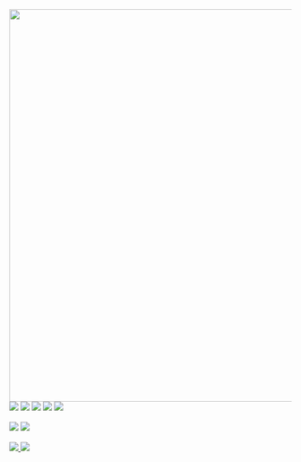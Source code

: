 
<img width="700" src="https://user-images.githubusercontent.com/97412434/189544466-90c1aeea-7970-42a8-9feb-f168f9113558.svg" />


<br>
<div>
 <img src="https://img.shields.io/badge/JavaScript-505082?style=for-the-badge&logo=javascript&logoColor=white"/>
 <img src="https://img.shields.io/badge/TypeScript-505082?style=for-the-badge&logo=typescript&logoColor=white"/>
 <img src="https://img.shields.io/badge/Sass-505082?style=for-the-badge&logo=sass&logoColor=white"/>
 <img src="https://img.shields.io/badge/React-505082?style=for-the-badge&logo=react&logoColor=white"/>
 <img src="https://img.shields.io/badge/styled--components-505082?style=for-the-badge&logo=styled-components&logoColor=white"/>
</div>
   
<br>
<div>
<a href="https://www.linkedin.com/in/itsrafa/"><img src="https://img.shields.io/badge/-Linkedin-505082?style=for-the-badge&logo=Linkedin&logoColor=white&link=https://www.linkedin.com/in/itsrafa/"/></a>
<a href="https://www.instagram.com/itsrafa"><img src="https://img.shields.io/badge/-Instagram-505082?style=for-the-badge&logo=Instagram&logoColor=white&link=https://www.instagram.com/itsrafa"/></a>
 </div>
 <br>
<div>
  <a href="https://github.com/itsrasfa">

  <img src="https://github-readme-stats.vercel.app/api?username=itsrasfa&show_icons=true&theme=nord&bg_color=0D1017&hide_border=true&include_all_commits=true&count_private=true"/>   
    
  <img src="https://github-readme-stats.vercel.app/api/top-langs/?username=itsrasfa&hide=html&layout=compact&langs_count=7&theme=nord&bg_color=0D1017&hide_border=true"/>
</div>

<br>
 




